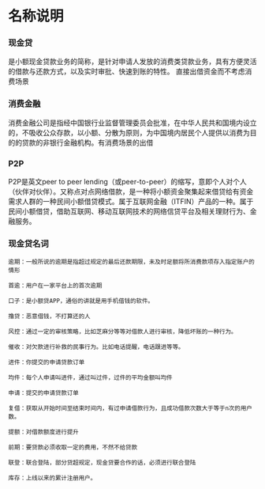 # 名称说明

### 现金贷
是小额现金贷款业务的简称，是针对申请人发放的消费类贷款业务，具有方便灵活的借款与还款方式，以及实时审批、快速到账的特性。 直接出借资金而不考虑消费场景

### 消费金融
消费金融公司是指经中国银行业监督管理委员会批准，在中华人民共和国境内设立的，不吸收公众存款，以小额、分散为原则，为中国境内居民个人提供以消费为目的的贷款的非银行金融机构。有消费场景的出借

### P2P
P2P是英文peer to peer lending（或peer-to-peer）的缩写，意即个人对个人（伙伴对伙伴）。又称点对点网络借款，是一种将小额资金聚集起来借贷给有资金需求人群的一种民间小额借贷模式。属于互联网金融（ITFIN）产品的一种。属于民间小额借贷，借助互联网、移动互联网技术的网络信贷平台及相关理财行为、金融服务。

### 现金贷名词
    逾期：一般所说的逾期是指超过规定的最后还款期限，未及时足额将所消费款项存入指定账户的情形

    首逾：用户在一家平台上的首次逾期
    
    口子：是小额贷APP，通俗的讲就是用手机借钱的软件。
    
    撸贷：恶意借钱，不打算还的人
    
    风控：通过一定的审核策略，比如芝麻分等等对借款人进行审核，降低坏账的一种行为。
    
    催收：对欠款进行补救的民事行为。比如电话提醒，电话跟进等等。
    
    进件：你提交的申请贷款订单
    
    均件：每个人申请叫进件，通过叫过件，过件的平均金额叫均件
    
    申请：提交的申请贷款订单
    
    复借：获取从开始时间至结束时间内，有过申请借款行为，且成功借款次数大于等于n次的用户数。
    
    提额：对借款额度进行提升
    
    前期：要贷款必须收取一定的费用，不然不给贷款
    
    联登：联合登陆，部分贷超规定，现金贷要合作的话，必须进行联合登陆
    
    库存：上线以来的累计注册用户。
    
### 

